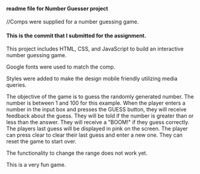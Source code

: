 #### readme file for Number Guesser project

//Comps were supplied for a number guessing game.
#### This is the commit that I submitted for the assignment.
This project includes HTML, CSS, and JavaScript to build an interactive number guessing game.

Google fonts were used to match the comp.

Styles were added to make the design mobile friendly utilizing media queries.

The objective of the game is to guess the randomly generated number.  The number is between 1 and 100 for this example.  When the player enters a number in the input box and presses the GUESS button, they will receive feedback about the guess.  They will be told if the number is greater than or less than the answer.  They will receive a "BOOM!" if they guess correctly.  The players last guess will be displayed in pink on the screen.  The player can press clear to clear their last guess and enter a new one.  They can reset the game to start over.

The functionality to change the range does not work yet.

This is a very fun game.

